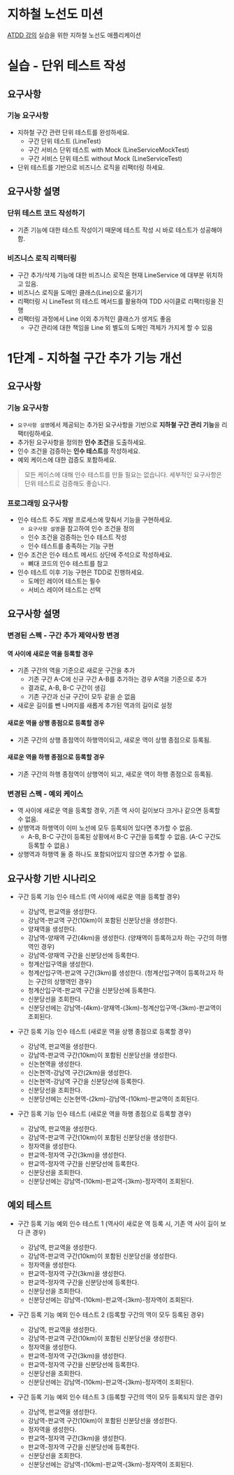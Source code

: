 # 지하철 노선도 미션
[ATDD 강의](https://edu.nextstep.camp/c/R89PYi5H) 실습을 위한 지하철 노선도 애플리케이션

# 실습 - 단위 테스트 작성
## 요구사항
### 기능 요구사항
- 지하철 구간 관련 단위 테스트를 완성하세요.
  - 구간 단위 테스트 (LineTest)
  - 구간 서비스 단위 테스트 with Mock (LineServiceMockTest)
  - 구간 서비스 단위 테스트 without Mock (LineServiceTest)
- 단위 테스트를 기반으로 비즈니스 로직을 리팩터링 하세요.

## 요구사항 설명
### 단위 테스트 코드 작성하기
- 기존 기능에 대한 테스트 작성이기 때문에 테스트 작성 시 바로 테스트가 성공해야 함.

### 비즈니스 로직 리팩터링
- 구간 추가/삭제 기능에 대한 비즈니스 로직은 현재 LineService 에 대부분 위치하고 있음.
- 비즈니스 로직을 도메인 클래스(Line)으로 옮기기
- 리팩터링 시 LineTest 의 테스트 메서드를 활용하여 TDD 사이클로 리팩터링을 진행
- 리팩터링 과정에서 Line 이외 추가적인 클래스가 생겨도 좋음
  - 구간 관리에 대한 책임을 Line 외 별도의 도메인 객체가 가지게 할 수 있음

# 1단계 - 지하철 구간 추가 기능 개선
## 요구사항
### 기능 요구사항
- `요구사항 설명`에서 제공되는 추가된 요구사항을 기반으로 **지하철 구간 관리 기능**을 리팩터링하세요.
- 추가된 요구사항을 정의한 **인수 조건**을 도출하세요.
- 인수 조건을 검증하는 **인수 테스트**를 작성하세요.
- 예외 케이스에 대한 검증도 포함하세요.

> 모든 케이스에 대해 인수 테스트를 만들 필요는 없습니다. 세부적인 요구사항은 단위 테스트로 검증해도 좋습니다.

### 프로그래밍 요구사항
- 인수 테스트 주도 개발 프로세스에 맞춰서 기능을 구현하세요.
  - `요구사항 설명`을 참고하여 인수 조건을 정의
  - 인수 조건을 검증하는 인수 테스트 작성
  - 인수 테스트를 충족하는 기능 구현
- 인수 조건은 인수 테스트 메서드 상단에 주석으로 작성하세요.
  - 뼈대 코드의 인수 테스트를 참고
- 인수 테스트 이후 기능 구현은 TDD로 진행하세요.
  - 도메인 레이어 테스트는 필수
  - 서비스 레이어 테스트는 선택

## 요구사항 설명
### 변경된 스펙 - 구간 추가 제약사항 변경
#### 역 사이에 새로운 역을 등록할 경우
- 기존 구간의 역을 기준으로 새로운 구간을 추가
  - 기존 구간 A-C에 신규 구간 A-B를 추가하는 경우 A역을 기준으로 추가
  - 결과로, A-B, B-C 구간이 생김
  - 기존 구간과 신규 구간이 모두 같을 순 없음
- 새로운 길이를 뺀 나머지를 새롭게 추가된 역과의 길이로 설정

#### 새로운 역을 상행 종점으로 등록할 경우
- 기존 구간의 상행 종점역이 하행역이되고, 새로운 역이 상행 종점으로 등록됨.

#### 새로운 역을 하행 종점으로 등록할 경우
- 기존 구간의 하행 종점역이 상행역이 되고, 새로운 역이 하행 종점으로 등록됨.

### 변경된 스펙 - 예외 케이스
- 역 사이에 새로운 역을 등록할 경우, 기존 역 사이 길이보다 크거나 같으면 등록할 수 없음.
- 상행역과 하행역이 이미 노선에 모두 등록되어 있다면 추가할 수 없음.
  - A-B, B-C 구간이 등록된 상황에서 B-C 구간을 등록할 수 없음. (A-C 구간도 등록할 수 없음.)
- 상행역과 하행역 둘 중 하나도 포함되어있지 않으면 추가할 수 없음.


## 요구사항 기반 시나리오
- 구간 등록 기능 인수 테스트 (역 사이에 새로운 역을 등록할 경우)
  - 강남역, 판교역을 생성한다.
  - 강남역-판교역 구간(10km)이 포함된 신분당선을 생성한다.
  - 양재역을 생성한다.
  - 강남역-양재역 구간(4km)을 생성한다. (양재역이 등록하고자 하는 구간의 하행역인 경우)
  - 강남역-양재역 구간을 신분당선에 등록한다.
  - 청계산입구역을 생성한다.
  - 청계산입구역-판교역 구간(3km)를 생성한다. (청계산입구역이 등록하고자 하는 구간의 상행역인 경우)
  - 청계산입구역-판교역 구간을 신분당선에 등록한다. 
  - 신분당선을 조회한다.
  - 신분당선에는 강남역-(4km)-양재역-(3km)-청계산입구역-(3km)-판교역이 조회된다.

- 구간 등록 기능 인수 테스트 (새로운 역을 상행 종점으로 등록할 경우)
  - 강남역, 판교역을 생성한다.
  - 강남역-판교역 구간(10km)이 포함된 신분당선을 생성한다.
  - 신논현역을 생성한다.
  - 신논현역-강남역 구간(2km)을 생성한다.
  - 신논현역-강남역 구간을 신분당선에 등록한다.
  - 신분당선을 조회한다.
  - 신분당선에는 신논현역-(2km)-강남역-(10km)-판교역이 조회된다.

- 구간 등록 기능 인수 테스트 (새로운 역을 하행 종점으로 등록할 경우)
  - 강남역, 판교역을 생성한다.
  - 강남역-판교역 구간(10km)이 포함된 신분당선을 생성한다.
  - 정자역을 생성한다.
  - 판교역-정자역 구간(3km)을 생성한다.
  - 판교역-정자역 구간을 신분당선에 등록한다.
  - 신분당선을 조회한다.
  - 신분당선에는 강남역-(10km)-판교역-(3km)-정자역이 조회된다.

## 예외 테스트
- 구간 등록 기능 예외 인수 테스트 1 (역사이 새로운 역 등록 시, 기존 역 사이 길이 보다 큰 경우)
  - 강남역, 판교역을 생성한다.
  - 강남역-판교역 구간(10km)이 포함된 신분당선을 생성한다.
  - 정자역을 생성한다.
  - 판교역-정자역 구간(3km)을 생성한다.
  - 판교역-정자역 구간을 신분당선에 등록한다.
  - 신분당선을 조회한다.
  - 신분당선에는 강남역-(10km)-판교역-(3km)-정자역이 조회된다.

- 구간 등록 기능 예외 인수 테스트 2 (등록할 구간의 역이 모두 등록된 경우)
  - 강남역, 판교역을 생성한다.
  - 강남역-판교역 구간(10km)이 포함된 신분당선을 생성한다.
  - 정자역을 생성한다.
  - 판교역-정자역 구간(3km)을 생성한다.
  - 판교역-정자역 구간을 신분당선에 등록한다.
  - 신분당선을 조회한다.
  - 신분당선에는 강남역-(10km)-판교역-(3km)-정자역이 조회된다.

- 구간 등록 기능 예외 인수 테스트 3 (등록할 구간의 역이 모두 등록되지 않은 경우)
  - 강남역, 판교역을 생성한다.
  - 강남역-판교역 구간(10km)이 포함된 신분당선을 생성한다.
  - 정자역을 생성한다.
  - 판교역-정자역 구간(3km)을 생성한다.
  - 판교역-정자역 구간을 신분당선에 등록한다.
  - 신분당선을 조회한다.
  - 신분당선에는 강남역-(10km)-판교역-(3km)-정자역이 조회된다.